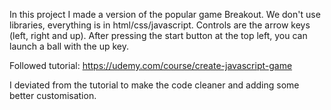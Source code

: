 In this project I made a version of the popular game Breakout.
We don't use libraries, everything is in html/css/javascript.
Controls are the arrow keys (left, right and up).
After pressing the start button at the top left, you can launch a ball with the up key.

Followed tutorial: https://udemy.com/course/create-javascript-game

I deviated from the tutorial to make the code cleaner and adding some better customisation.
